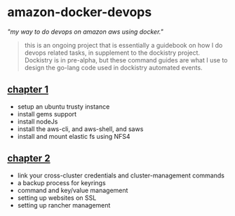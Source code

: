 # amazon-docker-devops
*"my way to do devops on amazon aws using docker."*

> this is an ongoing project that is essentially a guidebook on how I do devops related tasks, in supplement to the dockistry project.  Dockistry is in pre-alpha, but these command guides are what I use to design the go-lang code used in dockistry automated events.

## [chapter 1](https://github.com/forktheweb/amazon-docker-devops/blob/master/setup-ubuntu.md)
- setup an ubuntu trusty instance
- install gems support
- install nodeJs
- install the aws-cli, and aws-shell, and saws
- install and mount elastic fs using NFS4

## [chapter 2](https://github.com/forktheweb/amazon-docker-devops/blob/master/setup-nginx-rancher-boom-etcd-go-ssl.md)
- link your cross-cluster credentials and cluster-management commands
- a backup process for keyrings
- command and key/value management
- setting up websites on SSL
- setting up rancher management
